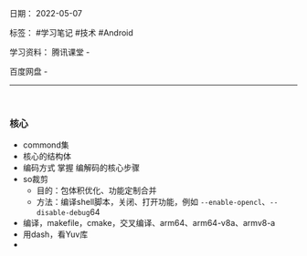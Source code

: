 日期： 2022-05-07

标签： #学习笔记 #技术 #Android 

学习资料： 
腾讯课堂 - 

百度网盘 - 

---
<br>

### 核心
- commond集
- 核心的结构体
- 编码方式 掌握 编解码的核心步骤
- so裁剪
	- 目的：包体积优化、功能定制合并
	- 方法：编译shell脚本，关闭、打开功能，例如 `--enable-opencl`、`--disable-debug`64
- 编译，makefile，cmake，交叉编译、arm64、arm64-v8a、armv8-a
- 用dash，看Yuv库
- 